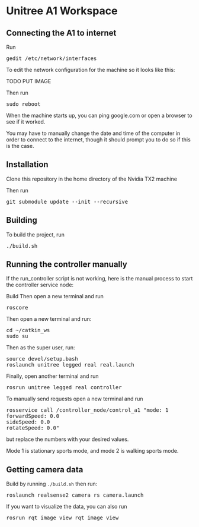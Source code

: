 # Unitree A1 Workspace

## Connecting the A1 to internet

Run 
<pre>gedit /etc/network/interfaces</pre>
To edit the network configuration for the machine so it looks like this:

TODO PUT IMAGE 

Then run 
<pre>sudo reboot</pre>

When the machine starts up, you can ping google.com or open a browser to see if it worked.

You may have to manually change the date and time of the computer in order to connect to the internet, though it should prompt you to do so if this is the case.

## Installation

Clone this repository in the home directory of the Nvidia TX2 machine

Then run 
<pre>git submodule update --init --recursive</pre>

## Building

To build the project, run 
<pre>./build.sh</pre>

## Running the controller manually

If the run_controller script is not working, here is the manual process to start the controller service node:

Build
Then open a new terminal and run <pre>roscore</pre>

Then open a new terminal and run: 
<pre>cd ~/catkin_ws
sudo su</pre>
Then as the super user, run:
<pre>source devel/setup.bash
roslaunch unitree_legged_real real.launch</pre>
Finally, open another terminal and run
<pre>rosrun unitree_legged_real controller</pre>

To manually send requests open a new terminal and run
<pre>rosservice call /controller_node/control_a1 "mode: 1
forwardSpeed: 0.0
sideSpeed: 0.0
rotateSpeed: 0.0"</pre>
but replace the numbers with your desired values.

Mode 1 is stationary sports mode, and mode 2 is walking sports mode.

## Getting camera data
Build by running `./build.sh` then run:
<pre>roslaunch realsense2_camera rs_camera.launch</pre>

If you want to visualize the data, you can also run 
<pre>rosrun rqt_image_view rqt_image_view</pre>